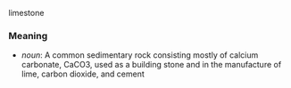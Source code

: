 limestone
### Meaning
+ _noun_: A common sedimentary rock consisting mostly of calcium carbonate, CaCO3, used as a building stone and in the manufacture of lime, carbon dioxide, and cement

